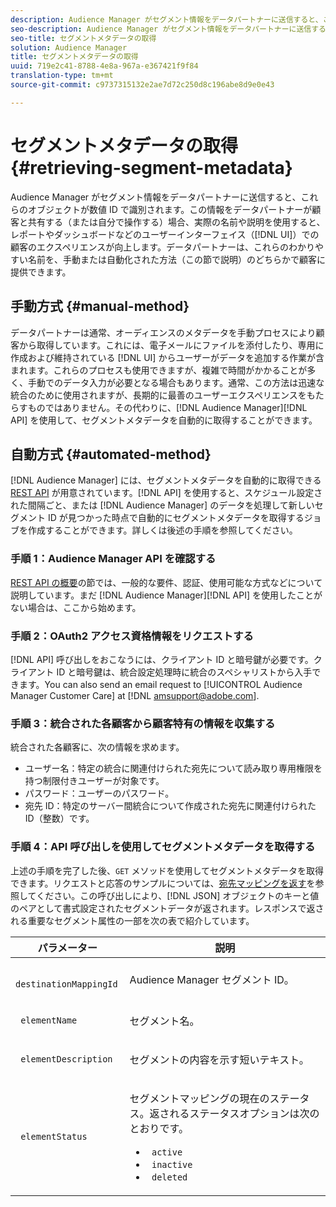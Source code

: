 ```yaml
---
description: Audience Manager がセグメント情報をデータパートナーに送信すると、これらのオブジェクトが数値 ID で識別されます。データパートナーは、この情報を顧客と共有する（または自分で操作する）場合、実際の名前および説明を使用すると、レポート、ダッシュボードまたは他のユーザーインターフェイス（UI）での顧客のエクスペリエンスが向上します。データパートナーは、これらのわかりやすい名前を、手動または自動化された方法（この節で説明）のどちらかで顧客に提供できます。
seo-description: Audience Manager がセグメント情報をデータパートナーに送信すると、これらのオブジェクトが数値 ID で識別されます。データパートナーは、この情報を顧客と共有する（または自分で操作する）場合、実際の名前および説明を使用すると、レポート、ダッシュボードまたは他のユーザーインターフェイス（UI）での顧客のエクスペリエンスが向上します。データパートナーは、これらのわかりやすい名前を、手動または自動化された方法（この節で説明）のどちらかで顧客に提供できます。
seo-title: セグメントメタデータの取得
solution: Audience Manager
title: セグメントメタデータの取得
uuid: 719e2c41-8788-4e8a-967a-e367421f9f84
translation-type: tm+mt
source-git-commit: c9737315132e2ae7d72c250d8c196abe8d9e0e43

---
```



# セグメントメタデータの取得 {#retrieving-segment-metadata}

Audience Manager がセグメント情報をデータパートナーに送信すると、これらのオブジェクトが数値 ID で識別されます。この情報をデータパートナーが顧客と共有する（または自分で操作する）場合、実際の名前や説明を使用すると、レポートやダッシュボードなどのユーザーインターフェイス（[!DNL UI]）での顧客のエクスペリエンスが向上します。データパートナーは、これらのわかりやすい名前を、手動または自動化された方法（この節で説明）のどちらかで顧客に提供できます。

## 手動方式 {#manual-method}

データパートナーは通常、オーディエンスのメタデータを手動プロセスにより顧客から取得しています。これには、電子メールにファイルを添付したり、専用に作成および維持されている [!DNL UI] からユーザーがデータを追加する作業が含まれます。これらのプロセスも使用できますが、複雑で時間がかかることが多く、手動でのデータ入力が必要となる場合もあります。通常、この方法は迅速な統合のために使用されますが、長期的に最善のユーザーエクスペリエンスをもたらすものではありません。その代わりに、[!DNL Audience Manager][!DNL API] を使用して、セグメントメタデータを自動的に取得することができます。

## 自動方式 {#automated-method}

[!DNL Audience Manager] には、セグメントメタデータを自動的に取得できる [REST API](../../api/rest-api-main/rest-api-main.md) が用意されています。[!DNL API] を使用すると、スケジュール設定された間隔ごと、または [!DNL Audience Manager] のデータを処理して新しいセグメント ID が見つかった時点で自動的にセグメントメタデータを取得するジョブを作成することができます。詳しくは後述の手順を参照してください。

### 手順 1：Audience Manager API を確認する

[REST API の概要](../../api/rest-api-main/aam-api-getting-started.md)の節では、一般的な要件、認証、使用可能な方式などについて説明しています。まだ [!DNL Audience Manager][!DNL API] を使用したことがない場合は、ここから始めます。

### 手順 2：OAuth2 アクセス資格情報をリクエストする

[!DNL API] 呼び出しをおこなうには、クライアント ID と暗号鍵が必要です。クライアント ID と暗号鍵は、統合設定処理時に統合のスペシャリストから入手できます。You can also send an email request to [!UICONTROL Audience Manager Customer Care] at [!DNL amsupport@adobe.com].

### 手順 3：統合された各顧客から顧客特有の情報を収集する

統合された各顧客に、次の情報を求めます。

* ユーザー名：特定の統合に関連付けられた宛先について読み取り専用権限を持つ制限付きユーザーが対象です。
* パスワード：ユーザーのパスワード。
* 宛先 ID：特定のサーバー間統合について作成された宛先に関連付けられた ID（整数）です。

### 手順 4：API 呼び出しを使用してセグメントメタデータを取得する

上述の手順を完了した後、`GET` メソッドを使用してセグメントメタデータを取得できます。リクエストと応答のサンプルについては、[宛先マッピングを返す](../../api/rest-api-main/aam-api-destinations/aam-api-retrieve-destinations.md#return-dest-mappings)を参照してください。この呼び出しにより、[!DNL JSON] オブジェクトのキーと値のペアとして書式設定されたセグメントデータが返されます。レスポンスで返される重要なセグメント属性の一部を次の表で紹介しています。

<table id="table_446384AE9A36408A9C570CB7DB72C3D6"> 
 <thead> 
  <tr> 
   <th colname="col1" class="entry"> パラメーター </th> 
   <th colname="col2" class="entry"> 説明 </th> 
  </tr> 
 </thead>
 <tbody> 
  <tr> 
   <td colname="col1"> <p> <code> destinationMappingId</code> </p> </td> 
   <td colname="col2"> <p><span class="keyword">Audience Manager</span> セグメント ID。 </p> </td> 
  </tr> 
  <tr> 
   <td colname="col1"> <p> <code> elementName</code> </p> </td> 
   <td colname="col2"> <p>セグメント名。 </p> </td> 
  </tr> 
  <tr> 
   <td colname="col1"> <p> <code> elementDescription</code> </p> </td> 
   <td colname="col2"> <p>セグメントの内容を示す短いテキスト。 </p> </td> 
  </tr> 
  <tr> 
   <td colname="col1"> <p> <code> elementStatus</code> </p> </td> 
   <td colname="col2"> <p>セグメントマッピングの現在のステータス。返されるステータスオプションは次のとおりです。 </p> 
    <ul id="ul_BA3A1F5A773D4ECD9A1A3A1118BDDA8A"> 
     <li id="li_A12B858BD0AD4F35BCD50A4D113D86FF"> <code> active</code> </li> 
     <li id="li_98C04A861C2D4364B5FBD24498E8E9C5"> <code> inactive</code> </li> 
     <li id="li_1913A10948894FF3B507C0A3FE775CC1"> <code> deleted</code> </li> 
    </ul> </td> 
  </tr> 
 </tbody> 
</table>